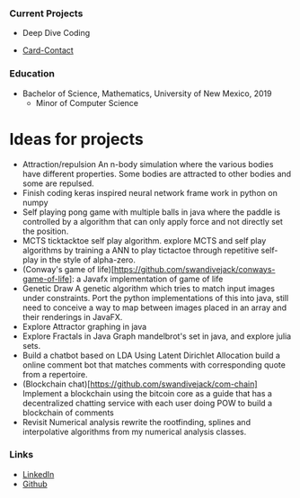 
### Current Projects

* Deep Dive Coding

* [Card-Contact](contact-card-android/)



### Education

* Bachelor of Science, Mathematics, University of New Mexico, 2019
	* Minor of Computer Science 

# Ideas for projects

- Attraction/repulsion
	An n-body simulation where the various bodies have different properties. Some bodies are attracted to other bodies and some are repulsed.
- Finish coding keras inspired neural network frame work in python on numpy
- Self playing pong game with multiple balls in java where the paddle is controlled by a algorithm that can only apply force and not directly set the position.
- MCTS ticktacktoe self play algorithm.
	explore MCTS and self play algorithms by training a ANN to play tictactoe through repetitive self-play in the style of alpha-zero.
- (Conway's game of life)[https://github.com/swandivejack/conways-game-of-life]:
	a Javafx implementation of game of life
- Genetic Draw
	A genetic algorithm which tries to match input images under constraints. Port the python implementations of this into java, still need to conceive a way to map between images placed in an array and their renderings in JavaFX.
- Explore Attractor graphing in java
- Explore Fractals in Java
	Graph mandelbrot's set in java, and explore julia sets.
- Build a chatbot based on LDA
	Using Latent Dirichlet Allocation build a online comment bot that matches comments with corresponding quote from a repertoire.
- (Blockchain chat)[https://github.com/swandivejack/com-chain]
	Implement a blockchain using the bitcoin core as a guide that has a decentralized chatting service with each user doing POW to build a blockchain of comments
- Revisit Numerical analysis
	rewrite the rootfinding, splines and interpolative algorithms from my numerical analysis classes.
 



### Links

* [LinkedIn](https://www.linkedin.com/in/isaaclindland)
* [Github](https://github.com/swandivejack)